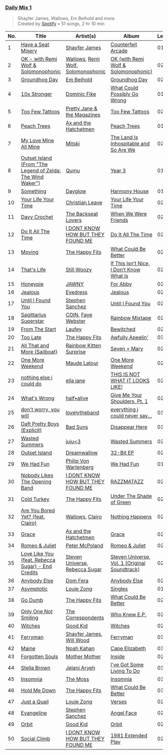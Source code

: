 ### [Daily Mix 1](https://open.spotify.com/playlist/37i9dQZF1E39Gzb56luQni)

> Shayfer James, Wallows, Em Beihold and more<br>
> Created by [Spotify](https://open.spotify.com/user/spotify) • 51 songs, 2 hr 10 min

| No. | Title | Artist(s) | Album | Length |
|---|---|---|---|---|
| 1 | [Have a Seat Misery](https://open.spotify.com/track/62reWZkKlxUmLphHJy8kRN) | [Shayfer James](https://open.spotify.com/artist/0PftqT3Gvj1IszkeRLHK9G) | [Counterfeit Arcade](https://open.spotify.com/album/3OdykG7E7VoQwsG38E2Bux) | 01:15 |
| 2 | [OK - with Remi Wolf & Solomonophonic](https://open.spotify.com/track/2LqczHHyVkIN9WlaQyFG1R) | [Wallows](https://open.spotify.com/artist/0NIPkIjTV8mB795yEIiPYL), [Remi Wolf](https://open.spotify.com/artist/0NB5HROxc8dDBXpkIi1v3d), [Solomonophonic](https://open.spotify.com/artist/4Ino9RgrdzNW29Ycx3xxwU) | [OK (with Remi Wolf & Solomonophonic)](https://open.spotify.com/album/0MsM0ZsU68EiOBrwtt0Lbz) | 02:42 |
| 3 | [Groundhog Day](https://open.spotify.com/track/0QLb1y64s617SAnnDoUZLN) | [Em Beihold](https://open.spotify.com/artist/7o2ZQYM7nTsaVdkXY38UAA) | [Groundhog Day](https://open.spotify.com/album/0Nv9MBWrH1OmMohTasPc4O) | 02:53 |
| 4 | [10x Stronger](https://open.spotify.com/track/3xLU29XDzxUllbDjLumKf7) | [Dominic Fike](https://open.spotify.com/artist/6USv9qhCn6zfxlBQIYJ9qs) | [What Could Possibly Go Wrong](https://open.spotify.com/album/1BubKJqf6Uc4fNae5kLJJ7) | 01:15 |
| 5 | [Too Few Tattoos](https://open.spotify.com/track/2MULdl5TdUJCAxJfd8fHjF) | [Pretty Jane & the Magazines](https://open.spotify.com/artist/6epJ25SOjrUlNIH80KKluq) | [Too Few Tattoos](https://open.spotify.com/album/1mZgSgGyJ8seP3ByQ8cAg8) | 02:24 |
| 6 | [Peach Trees](https://open.spotify.com/track/2hiEGsafGTYbc5UYuU3WN6) | [Ax and the Hatchetmen](https://open.spotify.com/artist/5WJCUSIw2Td5IEfa3LXCo9) | [Peach Trees](https://open.spotify.com/album/74P7tdRtyxYxbWXJVBr8GK) | 01:50 |
| 7 | [My Love Mine All Mine](https://open.spotify.com/track/3vkCueOmm7xQDoJ17W1Pm3) | [Mitski](https://open.spotify.com/artist/2uYWxilOVlUdk4oV9DvwqK) | [The Land Is Inhospitable and So Are We](https://open.spotify.com/album/2Cn1d2KgbkAqbZCJ1RzdkA) | 02:17 |
| 8 | [Outset Island (From "The Legend of Zelda: The Wind Waker")](https://open.spotify.com/track/7MUa3UnQtKpFmAGGoPqNCz) | [Qumu](https://open.spotify.com/artist/0LzeyDrlLtuyBqMSBN4z3U) | [Year 3](https://open.spotify.com/album/4WdewqeyNfGBSwvbnPTJEj) | 01:54 |
| 9 | [Something](https://open.spotify.com/track/6SlQR7NAOXI4UArPr4oCk8) | [Dayglow](https://open.spotify.com/artist/6eJa3zG1QZLRB3xgRuyxbm) | [Harmony House](https://open.spotify.com/album/0brMHlMYz5t58uT1Q4bkdF) | 01:54 |
| 10 | [Your Life Your Time](https://open.spotify.com/track/1HWkMkgqKMLqsAPRh0KNmE) | [Christian Leave](https://open.spotify.com/artist/2G8UkPZnQ8i78L8TfqP1X6) | [Your Life Your Time](https://open.spotify.com/album/4EZaBjrZvPKOch67xp0E3J) | 02:40 |
| 11 | [Davy Crochet](https://open.spotify.com/track/1w9B61OdLdnjzZIUYmy0bd) | [The Backseat Lovers](https://open.spotify.com/artist/6p2HnfM955TI1bX34dkLnI) | [When We Were Friends](https://open.spotify.com/album/3TSMSh5dai7WEnEGOoMXBZ) | 02:56 |
| 12 | [Do It All The Time](https://open.spotify.com/track/14ny3vlL25p6Vix2Sb8k1b) | [I DONT KNOW HOW BUT THEY FOUND ME](https://open.spotify.com/artist/0Raaw7kr1Vzat4ZvHzjsJR) | [Do It All The Time](https://open.spotify.com/album/7JvM9qMW23SCkpfz4ZrLsS) | 02:47 |
| 13 | [Moving](https://open.spotify.com/track/00OnVPTYJumAJ5RrHlGTCd) | [The Happy Fits](https://open.spotify.com/artist/73rPcaYEhBd0UuVZBqqyQJ) | [What Could Be Better](https://open.spotify.com/album/4dsTxC7fUsAp3qjkf93QI1) | 02:25 |
| 14 | [That's Life](https://open.spotify.com/track/0WHWD1OwKWBiESxUEqf8x0) | [Still Woozy](https://open.spotify.com/artist/4iMO20EPodreIaEl8qW66y) | [If This Isn’t Nice, I Don’t Know What Is](https://open.spotify.com/album/0QnWm07An8WyO3eupjBDoP) | 02:27 |
| 15 | [Honeypie](https://open.spotify.com/track/6FfLg6FFqhCsrFOaHIGkg0) | [JAWNY](https://open.spotify.com/artist/25pd339V2rRJo84USlcSRP) | [For Abby](https://open.spotify.com/album/7KHTE99FaDr8r7V8BZG7WN) | 02:15 |
| 16 | [Jealous](https://open.spotify.com/track/1aXV8GrmQLvgoFtBPERP7E) | [Eyedress](https://open.spotify.com/artist/3XxNRirzbjfLdDli06zMaB) | [Jealous](https://open.spotify.com/album/4keJsdw9XhEvimhIgXmtO1) | 02:02 |
| 17 | [Until I Found You](https://open.spotify.com/track/0T5iIrXA4p5GsubkhuBIKV) | [Stephen Sanchez](https://open.spotify.com/artist/5XKFrudbV4IiuE5WuTPRmT) | [Until I Found You](https://open.spotify.com/album/18CtLoAMTr7F8ngtuM6D8i) | 02:57 |
| 18 | [Sagittarius Superstar](https://open.spotify.com/track/4E3JYij2hnEDDP0Rgwikq6) | [COIN](https://open.spotify.com/artist/0ZxZlO7oWCSYMXhehpyMvE), [Faye Webster](https://open.spotify.com/artist/5szilpXHcwOqnyKLqGco5j) | [Rainbow Mixtape](https://open.spotify.com/album/613bOWrR3cRPNC3fDwhXQL) | 02:53 |
| 19 | [From The Start](https://open.spotify.com/track/43iIQbw5hx986dUEZbr3eN) | [Laufey](https://open.spotify.com/artist/7gW0r5CkdEUMm42w9XpyZO) | [Bewitched](https://open.spotify.com/album/1rpCHilZQkw84A3Y9czvMO) | 02:49 |
| 20 | [Too Late](https://open.spotify.com/track/1dSxgR97icbbeB6Q01VJk4) | [The Happy Fits](https://open.spotify.com/artist/73rPcaYEhBd0UuVZBqqyQJ) | [Awfully Apeelin'](https://open.spotify.com/album/5Ytl4luzTdstrEpZdlMCSk) | 03:21 |
| 21 | [All That and More (Sailboat)](https://open.spotify.com/track/5x0SPAFxQcyy7FzvbOO6SL) | [Rainbow Kitten Surprise](https://open.spotify.com/artist/4hz8tIajF2INpgM0qzPJz2) | [Seven + Mary](https://open.spotify.com/album/05WJ8XAD4QWV6mrM5NoguG) | 02:51 |
| 22 | [One More Weekend](https://open.spotify.com/track/19YOJKCVvOL7v6B2Oe3UBc) | [Maude Latour](https://open.spotify.com/artist/3MNLhvqJkWsO6tcjY9ps62) | [One More Weekend](https://open.spotify.com/album/4tylLsr8HZOfL4FQ6h7SB7) | 02:22 |
| 23 | [nothing else i could do](https://open.spotify.com/track/6qtoHId8ZoJ3J5JG6eOqJB) | [ella jane](https://open.spotify.com/artist/3gBjSrNsYzzbeo0nwsL21J) | [THIS IS NOT WHAT IT LOOKS LIKE!](https://open.spotify.com/album/2jGyX0p346kDwHvVqanE8W) | 02:50 |
| 24 | [What's Wrong](https://open.spotify.com/track/1LUFqhv7F1Jyy95qeoVnnq) | [half•alive](https://open.spotify.com/artist/7sOR7gk6XUlGnxj3p9F54k) | [Give Me Your Shoulders, Pt. 1](https://open.spotify.com/album/07Ac7q2KMqblFcVfyWPmig) | 02:57 |
| 25 | [don't worry, you will](https://open.spotify.com/track/09akcdeCiV2jIl6x9WpmxA) | [lovelytheband](https://open.spotify.com/artist/4KJ6jujcNPzOyhdNoiNftp) | [everything i could never say...](https://open.spotify.com/album/0tF6XGxRVTrKfnC0UGlTAT) | 03:17 |
| 26 | [Daft Pretty Boys (Explicit)](https://open.spotify.com/track/2ZRQixbe1MCJxpcO96Zj1y) | [Bad Suns](https://open.spotify.com/artist/0YhUSm86okLWldQVwJkLlP) | [Disappear Here](https://open.spotify.com/album/3fSYQvcrQJJhTv9PYYMkY5) | 03:07 |
| 27 | [Wasted Summers](https://open.spotify.com/track/43MifzVnh8W3jJN0xqU9jR) | [juju<3](https://open.spotify.com/artist/496w0Fyed8J7IRzn5Ffb6x) | [Wasted Summers](https://open.spotify.com/album/5SrN0SPOdmdCBe0dyDcpsY) | 02:10 |
| 28 | [Outset Island](https://open.spotify.com/track/5azukBKahLHURoj7uNnrMo) | [Dreamwallow](https://open.spotify.com/artist/4Qa8nx6kSYBTNu2jIz1yZ4) | [32-Bit EP](https://open.spotify.com/album/5rzihkU6ifnw3zjDpBfDtK) | 02:39 |
| 29 | [We Had Fun](https://open.spotify.com/track/3SInDvmJNupw3GxAllqv87) | [Philip Von Wartenberg](https://open.spotify.com/artist/0PhQ20IpHgd0vAXkpqZmdx) | [We Had Fun](https://open.spotify.com/album/31xYTq1vSWvvLfEcafl5G6) | 01:55 |
| 30 | [Nobody Likes The Opening Band](https://open.spotify.com/track/5QHdyAGpbAttv1Wco7bI35) | [I DONT KNOW HOW BUT THEY FOUND ME](https://open.spotify.com/artist/0Raaw7kr1Vzat4ZvHzjsJR) | [RAZZMATAZZ](https://open.spotify.com/album/7q8hYYZgsIQCXibLzwiPll) | 02:15 |
| 31 | [Cold Turkey](https://open.spotify.com/track/1S5EeXSOSqfrU2ItVbPZlv) | [The Happy Fits](https://open.spotify.com/artist/73rPcaYEhBd0UuVZBqqyQJ) | [Under The Shade of Green](https://open.spotify.com/album/7zDlksfOktU7vodm08KPsb) | 02:35 |
| 32 | [Are You Bored Yet? (feat. Clairo)](https://open.spotify.com/track/57RA3JGafJm5zRtKJiKPIm) | [Wallows](https://open.spotify.com/artist/0NIPkIjTV8mB795yEIiPYL), [Clairo](https://open.spotify.com/artist/3l0CmX0FuQjFxr8SK7Vqag) | [Nothing Happens](https://open.spotify.com/album/7eed9MBclFPjjjvotfR2e9) | 02:58 |
| 33 | [Grace](https://open.spotify.com/track/0A4BbWRwXcLmpkiyfOXjpr) | [Ax and the Hatchetmen](https://open.spotify.com/artist/5WJCUSIw2Td5IEfa3LXCo9) | [Grace](https://open.spotify.com/album/3B4iVWHPX0uV9cKL6qOOAH) | 02:30 |
| 34 | [Romeo & Juliet](https://open.spotify.com/track/1VyA8mbSyXOdJx2lguR8Uu) | [Peter McPoland](https://open.spotify.com/artist/23E65IfLBGQv0FBrMwCcG2) | [Romeo & Juliet](https://open.spotify.com/album/6Bdil490atXzxeG4pevs7o) | 02:46 |
| 35 | [Love Like You (feat. Rebecca Sugar) - End Credits](https://open.spotify.com/track/3z9OnsnvM6SFN2dzrSDdVO) | [Steven Universe](https://open.spotify.com/artist/4rF7c8zpCKzuSXohs2HIpA), [Rebecca Sugar](https://open.spotify.com/artist/6Pd7FRVtwNxFsQIkDMpLGz) | [Steven Universe, Vol. 1 (Original Soundtrack)](https://open.spotify.com/album/5MAx9iJP58ErRpSUdrV1Uk) | 02:23 |
| 36 | [Anybody Else](https://open.spotify.com/track/3AgGV5DzPqe8DcJc6VTwAu) | [Dom Fera](https://open.spotify.com/artist/2qmjAtWVjMPWHHDdWilU6a) | [Anybody Else](https://open.spotify.com/album/0QWHAngyggahnhu7IElBpd) | 02:38 |
| 37 | [Asymptotic](https://open.spotify.com/track/4GUVnRnXP4DDGRPoperoAV) | [Louie Zong](https://open.spotify.com/artist/7jOY91ZU7kn86slH3fBbaD) | [Singles](https://open.spotify.com/album/5mAxvEBsnNPhyPcEqIiazK) | 01:51 |
| 38 | [Go Dumb](https://open.spotify.com/track/0g0z7kwicn0A8EOmIJssEJ) | [The Happy Fits](https://open.spotify.com/artist/73rPcaYEhBd0UuVZBqqyQJ) | [What Could Be Better](https://open.spotify.com/album/4dsTxC7fUsAp3qjkf93QI1) | 02:23 |
| 39 | [Only One Not Smiling](https://open.spotify.com/track/7GlFMJN3RRZEUqbUnJhEEe) | [The Correspondents](https://open.spotify.com/artist/3VvmUsYPzFheK2wJGKcXxp) | [Who Knew E.P.](https://open.spotify.com/album/0khBvRFlh7Juddz635ERxS) | 02:21 |
| 40 | [Witches](https://open.spotify.com/track/0rh55ZP9egA7YoAgzDEF5K) | [Good Kid](https://open.spotify.com/artist/38SKxCyfrmNWqWunb9wGHP) | [Witches](https://open.spotify.com/album/6fxeNCU8TiFdYNtMWfoElF) | 02:34 |
| 41 | [Ferryman](https://open.spotify.com/track/492qQwagrn1noBTHRYKsvJ) | [Shayfer James](https://open.spotify.com/artist/0PftqT3Gvj1IszkeRLHK9G), [Will Wood](https://open.spotify.com/artist/1VQ8riQ31zVHtlxiCC9EZE) | [Ferryman](https://open.spotify.com/album/1dDe20iAvQfwOMbvLfXetm) | 03:04 |
| 42 | [Maine](https://open.spotify.com/track/3Z2anmIVG8b1GelyeFQdnP) | [Noah Kahan](https://open.spotify.com/artist/2RQXRUsr4IW1f3mKyKsy4B) | [Cape Elizabeth](https://open.spotify.com/album/7rAXvbNQSxnAnVl3taoMLj) | 03:52 |
| 43 | [Forgotten Souls](https://open.spotify.com/track/02fK5B1KpqWj59cSOfgohS) | [Mother Mother](https://open.spotify.com/artist/0e86yPdC41PGRkLp2Q1Bph) | [Inside](https://open.spotify.com/album/4v0i8VJOxYxngmADCFvi6o) | 02:55 |
| 44 | [Stella Brown](https://open.spotify.com/track/6n6dqOk5vLiqYaa9Fw5ylH) | [Jelani Aryeh](https://open.spotify.com/artist/7A47sEe0ih6WpKmNCRMu86) | [I've Got Some Living To Do](https://open.spotify.com/album/73ct5rK9qShCYdzBR8C8PX) | 03:06 |
| 45 | [Insomnia](https://open.spotify.com/track/35Z7oHhfYZJ5KTAG87nWPb) | [The Moss](https://open.spotify.com/artist/4wPeDqxPKkBN50kr8XhEma) | [Insomnia](https://open.spotify.com/album/14VtoUzT2LOwUwyZPbCKY1) | 03:12 |
| 46 | [Hold Me Down](https://open.spotify.com/track/1yhJdaC1kecHKUgGCChs4z) | [The Happy Fits](https://open.spotify.com/artist/73rPcaYEhBd0UuVZBqqyQJ) | [What Could Be Better](https://open.spotify.com/album/4dsTxC7fUsAp3qjkf93QI1) | 03:43 |
| 47 | [Just a Quail](https://open.spotify.com/track/7tqOOvKtGg4tKqOb6AJjvz) | [Louie Zong](https://open.spotify.com/artist/7jOY91ZU7kn86slH3fBbaD) | [Verses](https://open.spotify.com/album/3LtZ9OHOXenggH3i9AUCXI) | 02:27 |
| 48 | [Evangeline](https://open.spotify.com/track/7vANkmN3lIED9QkNS48N14) | [Stephen Sanchez](https://open.spotify.com/artist/5XKFrudbV4IiuE5WuTPRmT) | [Angel Face](https://open.spotify.com/album/6CczqhUdYOH4qLSDnN3zkg) | 02:57 |
| 49 | [Orbit](https://open.spotify.com/track/4jB5OIHRWwiBQAQ81bp6Rj) | [Good Kid](https://open.spotify.com/artist/38SKxCyfrmNWqWunb9wGHP) | [Orbit](https://open.spotify.com/album/6fpkJr3nZu01wN3viWYbxs) | 02:19 |
| 50 | [Social Climb](https://open.spotify.com/track/3xUsaaH6oCG1w8kD1oGhGW) | [I DONT KNOW HOW BUT THEY FOUND ME](https://open.spotify.com/artist/0Raaw7kr1Vzat4ZvHzjsJR) | [1981 Extended Play](https://open.spotify.com/album/6JmnnC2r3mvEFugTomuxWG) | 02:56 |
